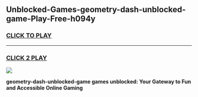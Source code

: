 
## Unblocked-Games-geometry-dash-unblocked-game-Play-Free-h094y
<h3>
<a href="https://premium76.site?title=geometry-dash-unblocked-game&ref=15A">CLICK TO PLAY</a></h3>
<hr>

<h3>
<a href="https://premium76.site?title=geometry-dash-unblocked-game&ref=15A">CLICK 2 PLAY</a>
  
</h3>

<a href="https://premium76.site?title=geometry-dash-unblocked-game&ref=15A"><img src="https://clearcache.store/games.png"></a>


**geometry-dash-unblocked-game games unblocked: Your Gateway to Fun and Accessible Online Gaming**
